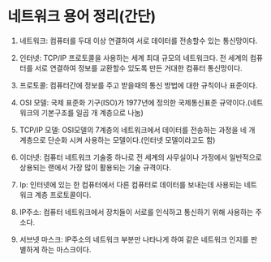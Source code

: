 # 네트워크 용어 정리(간단) 

1. 네트워크: 컴퓨터를 두대 이상 연결하여 서로 데이터를 전송할수 있는 통신망이다.

2. 인터넷: TCP/IP 프로토콜을 사용하는 세계 최대 규모의 네트워크다.
전 세계의 컴퓨터를 서로 연결하여 정보를 교환할수 있도록 만든 거대한 컴퓨터 통신망이다.

3. 프로토콜: 컴퓨터간에 정보를 주고 받을때의 통신 방법에 대한 규칙이나 표준이다.

4. OSI 모델: 국제 표준화 기구(ISO)가 1977년에 정의한 국제통신표준 규약이다.(네트워크의 기본구조를 일곱 개 계층으로 나눔)

5. TCP/IP 모델: OSI모델의 7계층의 네트워크에서 데이터를 전송하는 과정을 네 개 계층으로 단순화 시켜 사용하는 모델이다.(인터넷 모델이라고도 함)

6. 이더넷: 컴퓨터 네트워크 기술중 하나로 전 세계의 사무실이나 가정에서 일반적으로 상용되는 랜에서 가장 많이 활용되는 기술 규격이다.

7. Ip: 인터넷에 있는 한 컴퓨터에서 다른 컴퓨터로 데이터를 보내는데 사용되는 네트워크 계층 프로토콜이다.

8. IP주소: 컴퓨터 네트워크에서 장치들이 서로를 인식하고 통신하기 위해 사용하는 주소다.

9. 서브넷 마스크: IP주소의 네트워크 부분만 나타나게 하여 같은 네트워크 인지를 판별하게 하는 마스크이다.

